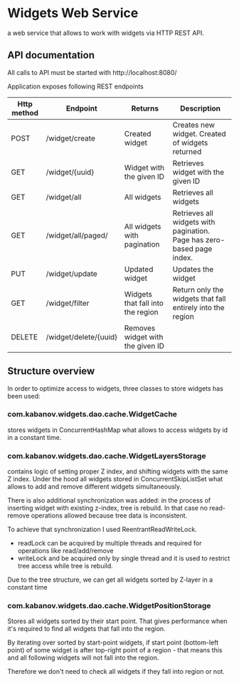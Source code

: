 # Widgets Web Service
a web service that allows to work with widgets via HTTP REST API.

## API documentation
All calls to API must be started with http://localhost:8080/

Application exposes following REST endpoints

| Http method | Endpoint               | Returns                            | Description                                                                |
|-------------|------------------------|------------------------------------|----------------------------------------------------------------------------|
| POST        | /widget/create         | Created widget                     | Creates new widget. Created of widgets returned                            |
| GET         | /widget/{uuid}         | Widget with the given ID           | Retrieves widget with the given ID                                         |
| GET         | /widget/all            | All widgets                        | Retrieves all widgets                                                      |
| GET         | /widget/all/paged/     | All widgets with pagination        | Retrieves all widgets with pagination. Page has zero-based page index.     |
| PUT         | /widget/update         | Updated widget                     | Updates the widget                                                         |
| GET         | /widget/filter         | Widgets that fall into the region  | Return only the widgets that fall entirely into the region                 |
| DELETE      | /widget/delete/{uuid}  | Removes widget with the given ID   |                                                                            |

## Structure overview 
In order to optimize access to widgets, three classes to store widgets has been used: 

### com.kabanov.widgets.dao.cache.WidgetCache 
stores widgets in ConcurrentHashMap what allows to access widgets by id in a constant time.

### com.kabanov.widgets.dao.cache.WidgetLayersStorage 
contains logic of setting proper Z index, and shifting widgets with the same Z index. Under the hood all widgets
stored in ConcurrentSkipListSet what allows to add and remove different widgets simultaneously. 

There is also additional synchronization was added: in the process of inserting widget with existing z-index, 
tree is rebuild. In that case no read-remove operations allowed because tree data is inconsistent. 

To achieve that synchronization I used ReentrantReadWriteLock. 
 - readLock can be acquired by multiple threads and required for operations like read/add/remove
 - writeLock and be acquired only by single thread and it is used to restrict tree access while tree is rebuild.
 
Due to the tree structure, we can get all widgets sorted by Z-layer in a constant time     

### com.kabanov.widgets.dao.cache.WidgetPositionStorage 
Stores all widgets sorted by their start point. 
That gives performance when it's required to find all widgets that fall into the region. 

By iterating over sorted by start-point widgets, if start point (bottom-left point) of some widget is after top-right
point of a region - that means this and all following widgets will not fall into the region. 

Therefore we don't need to check all widgets if they fall into region or not.      
